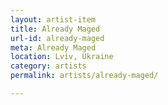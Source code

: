 ```yaml
---
layout: artist-item
title: Already Maged
url-id: already-maged
meta: Already Maged
location: Lviv, Ukraine
category: artists
permalink: artists/already-maged/

---
```



